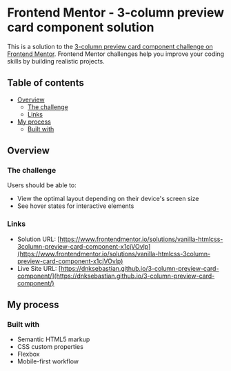 # Frontend Mentor - 3-column preview card component solution

This is a solution to the [3-column preview card component challenge on Frontend Mentor](https://www.frontendmentor.io/challenges/3column-preview-card-component-pH92eAR2-). Frontend Mentor challenges help you improve your coding skills by building realistic projects. 

## Table of contents

- [Overview](#overview)
  - [The challenge](#the-challenge)
  - [Links](#links)
- [My process](#my-process)
  - [Built with](#built-with)
 

## Overview

### The challenge

Users should be able to:

- View the optimal layout depending on their device's screen size
- See hover states for interactive elements


### Links

- Solution URL: [https://www.frontendmentor.io/solutions/vanilla-htmlcss-3column-preview-card-component-x1cjVOvlp](https://www.frontendmentor.io/solutions/vanilla-htmlcss-3column-preview-card-component-x1cjVOvlp)
- Live Site URL: [https://dnksebastian.github.io/3-column-preview-card-component/](https://dnksebastian.github.io/3-column-preview-card-component/)

## My process

### Built with

- Semantic HTML5 markup
- CSS custom properties
- Flexbox
- Mobile-first workflow